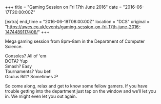+++
title = "Gaming Session on Fri 17th June 2016"
date = "2016-06-17T20:00:00Z"

[extra]
end_time = "2016-06-18T08:00:00Z"
location = "DCS"
original = "https://uwcs.co.uk/events/gaming-session-on-fri-17th-june-2016-1474489117408/"
+++

Mega gaming session from 8pm-8am in the Department of Computer Science.

Consoles? All of 'em  
DOTA? Yup  
Smash? Easy  
Tournaments? You bet\!  
Oculus Rift? Sometimes :P

So come along, relax and get to know some fellow gamers. If you have trouble getting into the department just tap on the window and we’ll let you in. We might even let you out again.

